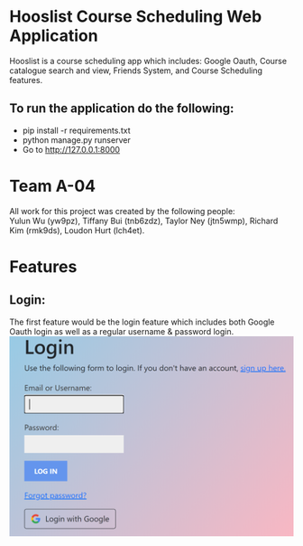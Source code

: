 # Hooslist Course Scheduling Web Application
Hooslist is a course scheduling app which includes: Google Oauth, Course catalogue search and view, Friends System, and Course Scheduling features.

## To run the application do the following:
- pip install -r requirements.txt 
- python manage.py runserver
- Go to http://127.0.0.1:8000

# Team A-04
All work for this project was created by the following people: \
Yulun Wu (yw9pz), Tiffany Bui (tnb6zdz), Taylor Ney (jtn5wmp), Richard Kim (rmk9ds), Loudon Hurt (lch4et). 

# Features
## Login:
The first feature would be the login feature which includes both Google Oauth login as well as a regular username & password login.
![alt text](https://github.com/RichyKim12/Hooslist/blob/Update-ReadMe/readmepng/Login.png)


